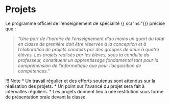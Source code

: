 # Projets

Le programme officiel de l'enseignement de spécialité {{ sc("nsi")}} précise que :
> *"Une part de l’horaire de l’enseignement d’au moins un quart du total en classe de première
doit être réservée à la conception et à l’élaboration de projets conduits par des groupes de
deux à quatre élèves.
Les projets réalisés par les élèves, sous la conduite du professeur, constituent un
apprentissage fondamental tant pour la compréhension de l’informatique que pour
l’acquisition de compétences.*"

!!! Note
    * Un travail régulier et des efforts soutenus sont  attendus sur la réalisation des projets.
    * Un point sur l'avancé du projet sera fait à intervalles réguliers.
    * Les projets donnent lieu à une restitution sous forme de présentation orale devant la classe.

